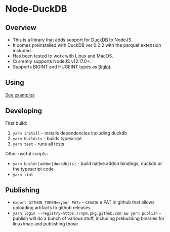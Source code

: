 # Node-DuckDB

## Overview

- This is a library that adds support for [DuckDB](https://duckdb.org/) to NodeJS.
- It comes preinstalled with DuckDB ver 0.2.2 with the parquet extension included.
- Has been tested to work with Linux and MacOS.
- Currently supports NodeJS v12.17.0+.
- Supports BIGINT and HUGEINT types as [BigInt](https://developer.mozilla.org/en-US/docs/Web/JavaScript/Reference/Global_Objects/BigInt).

## Using

[See examples](examples)

## Developing

First build:

1. `yarn install` - installs dependencies including duckdb
2. `yarn build:ts` - builds typescript
3. `yarn test` - runs all tests

Other useful scripts:

- `yarn build:[addon|duckdb|ts]` - build native addon bindings, duckdb or the typescript code
- `yarn lint`

## Publishing

- `export GITHUB_TOKEN=<your PAT>` - create a PAT in github that allows uploading artifacts to github releases
- `yarn login --registry=https://npm.pkg.github.com && yarn publish` - publish will do a bunch of various stuff, including prebuilding binaries for linux/mac and publishing those
